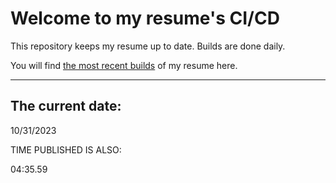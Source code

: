 # Welcome to my resume's CI/CD
This repository keeps my resume up to date. Builds are done daily.
  
You will find [the most recent builds](output/) of my resume here.
* * *
 
## The current date:  
 10/31/2023 
   
  
  
 TIME PUBLISHED IS ALSO: 
  
 04:35.59 
  
  

